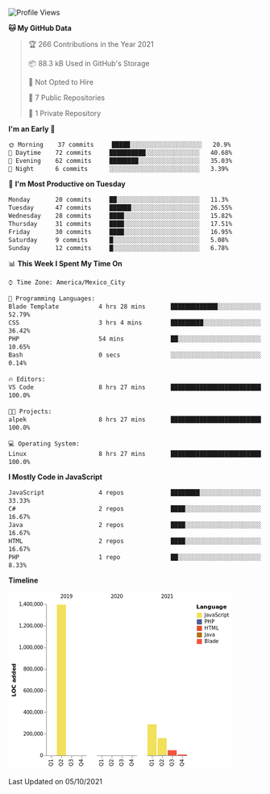 <!--START_SECTION:waka-->
![Profile Views](http://img.shields.io/badge/Profile%20Views-0-blue)

**🐱 My GitHub Data** 

> 🏆 266 Contributions in the Year 2021
 > 
> 📦 88.3 kB Used in GitHub's Storage 
 > 
> 🚫 Not Opted to Hire
 > 
> 📜 7 Public Repositories 
 > 
> 🔑 1 Private Repository 
 > 
**I'm an Early 🐤** 

```text
🌞 Morning    37 commits     █████░░░░░░░░░░░░░░░░░░░░   20.9% 
🌆 Daytime    72 commits     ██████████░░░░░░░░░░░░░░░   40.68% 
🌃 Evening    62 commits     ████████░░░░░░░░░░░░░░░░░   35.03% 
🌙 Night      6 commits      ░░░░░░░░░░░░░░░░░░░░░░░░░   3.39%

```
📅 **I'm Most Productive on Tuesday** 

```text
Monday       20 commits     ██░░░░░░░░░░░░░░░░░░░░░░░   11.3% 
Tuesday      47 commits     ██████░░░░░░░░░░░░░░░░░░░   26.55% 
Wednesday    28 commits     ████░░░░░░░░░░░░░░░░░░░░░   15.82% 
Thursday     31 commits     ████░░░░░░░░░░░░░░░░░░░░░   17.51% 
Friday       30 commits     ████░░░░░░░░░░░░░░░░░░░░░   16.95% 
Saturday     9 commits      █░░░░░░░░░░░░░░░░░░░░░░░░   5.08% 
Sunday       12 commits     █░░░░░░░░░░░░░░░░░░░░░░░░   6.78%

```


📊 **This Week I Spent My Time On** 

```text
⌚︎ Time Zone: America/Mexico_City

💬 Programming Languages: 
Blade Template           4 hrs 28 mins       █████████████░░░░░░░░░░░░   52.79% 
CSS                      3 hrs 4 mins        █████████░░░░░░░░░░░░░░░░   36.42% 
PHP                      54 mins             ██░░░░░░░░░░░░░░░░░░░░░░░   10.65% 
Bash                     0 secs              ░░░░░░░░░░░░░░░░░░░░░░░░░   0.14%

🔥 Editors: 
VS Code                  8 hrs 27 mins       █████████████████████████   100.0%

🐱‍💻 Projects: 
alpek                    8 hrs 27 mins       █████████████████████████   100.0%

💻 Operating System: 
Linux                    8 hrs 27 mins       █████████████████████████   100.0%

```

**I Mostly Code in JavaScript** 

```text
JavaScript               4 repos             ████████░░░░░░░░░░░░░░░░░   33.33% 
C#                       2 repos             ████░░░░░░░░░░░░░░░░░░░░░   16.67% 
Java                     2 repos             ████░░░░░░░░░░░░░░░░░░░░░   16.67% 
HTML                     2 repos             ████░░░░░░░░░░░░░░░░░░░░░   16.67% 
PHP                      1 repo              ██░░░░░░░░░░░░░░░░░░░░░░░   8.33%

```


**Timeline**

![Chart not found](https://raw.githubusercontent.com/JorgeGinez/JorgeGinez/main/charts/bar_graph.png) 


 Last Updated on 05/10/2021
<!--END_SECTION:waka-->
